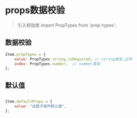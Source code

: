 # props数据校验
> 引入校验库 import PropTypes from 'prop-types';

## 数据校验
```jsx harmony
Item.propTypes = {
    value: PropTypes.string.isRequired, // string类型,必传
    index: PropTypes.number,  // number类型
};
```

## 默认值
```jsx harmony

Item.defaultProps = {
    value: "这是子组件默认值",
};
```